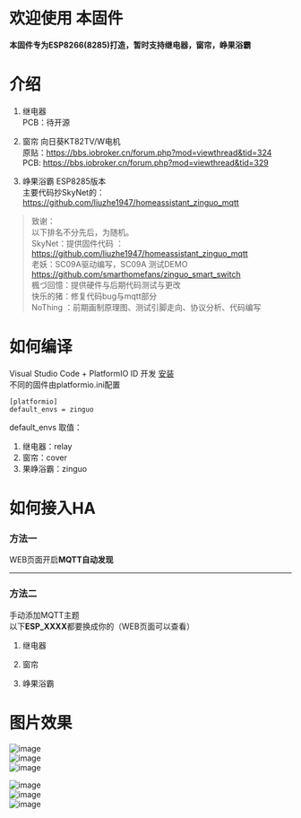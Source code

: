 # 欢迎使用 本固件

**本固件专为ESP8266(8285)打造，暂时支持继电器，窗帘，峥果浴霸**

# 介绍
1. 继电器  
  PCB：待开源  
  
2. 窗帘 向日葵KT82TV/W电机  
   原贴：https://bbs.iobroker.cn/forum.php?mod=viewthread&tid=324  
   PCB: https://bbs.iobroker.cn/forum.php?mod=viewthread&tid=329  

3. 峥果浴霸 ESP8285版本  
   主要代码抄SkyNet的：https://github.com/liuzhe1947/homeassistant_zinguo_mqtt  
>    致谢：  
> 以下排名不分先后，为随机。  
> SkyNet：提供固件代码 ：https://github.com/liuzhe1947/homeassistant_zinguo_mqtt  
> 老妖：SC09A驱动编写，SC09A 测试DEMO https://github.com/smarthomefans/zinguo_smart_switch  
> 楓づ回憶：提供硬件与后期代码测试与更改  
> 快乐的猪：修复代码bug与mqtt部分  
> NoThing ：前期画制原理图、测试引脚走向、协议分析、代码编写  
   
# 如何编译  
Visual Studio Code + PlatformIO ID 开发  [安装](https://www.jianshu.com/p/c36f8be8c87f)   
不同的固件由platformio.ini配置  


    [platformio]
    default_envs = zinguo

default_envs 取值：   
1. 继电器：relay  
2. 窗帘：cover  
3. 果峥浴霸：zinguo  

# 如何接入HA  
### 方法一  
WEB页面开启**MQTT自动发现**  

------------

### 方法二  
手动添加MQTT主题  
以下**ESP_XXXX**都要换成你的（WEB页面可以查看）  
1. 继电器  

2. 窗帘  

3. 峥果浴霸  

# 图片效果 
![image](https://github.com/qlwz/esp/blob/master/file/images/tab1.png)  
![image](https://github.com/qlwz/esp/blob/master/file/images/tab2.png)  
![image](https://github.com/qlwz/esp/blob/master/file/images/tab4.png)  

![image](https://github.com/qlwz/esp/blob/master/file/images/relay.png)  
![image](https://github.com/qlwz/esp/blob/master/file/images/cover.png)  
![image](https://github.com/qlwz/esp/blob/master/file/images/zinguo.png)  
